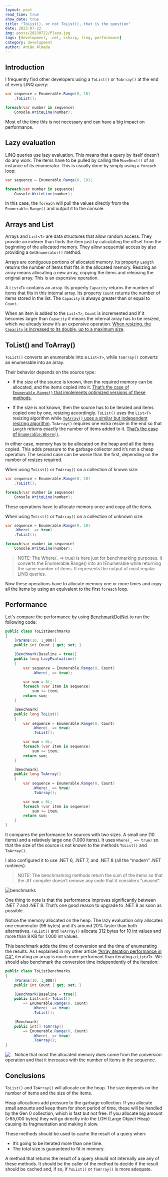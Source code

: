 ```yaml
---
layout: post
read_time: true
show_date: true
title: "ToList(), or not ToList(), that is the question"
date: 2023-07-22
img: posts/20230722/Plaza.jpg
tags: [development, .net, csharp, linq, performance]
category: development
author: Antão Almada
---
```


## Introduction

I frequently find other developers using a `ToList()` or `ToArray()` at the end of every LINQ query:

```csharp
var sequence = Enumerable.Range(0, 10)
    .ToList();

foreach(var number in sequence)
    Console.WriteLine(number);
```

Most of the time this is not necessary and can have a big impact on performance.

## Lazy evaluation

LINQ queries use lazy evaluation. This means that a query by itself doesn’t do any work. The items have to be pulled by calling the `MoveNext()` of an instance of its enumerator. This is usually done by simply using a `foreach` loop:

```csharp
var sequence = Enumerable.Range(0, 10);

foreach(var number in sequence)
    Console.WriteLine(number);
```

In this case, the `foreach` will pull the values directly from the `Enumerable.Range()` and output it to the console.

## Arrays and List<T>

Arrays and `List<T>` are data structures that allow random access. They provide an indexer than finds the item just by calculating the offset from the beginning of the allocated memory. They allow sequential access by also providing a `GetEnumerator()` method.

Arrays are contiguous portions of allocated memory. Its property `Length` returns the number of items that fits in the allocated memory. Resizing an array means allocating a new array, copying the items and releasing the original array. This is an expensive operation.

A `List<T>` contains an array. Its property `Capacity` returns the number of items that fits in this internal array. Its property `Count` returns the number of items stored in the list. The `Capacity` is always greater than or equal to `Count`.

When an item is added to the `List<T>`, `Count` is incremented and if it becomes larger than `Capacity` it means the internal array has to be resized, which we already know it’s an expensive operation. [When resizing, the `Capacity` is increased to its double, up to a maximum size](https://github.com/microsoft/referencesource/blob/51cf7850defa8a17d815b4700b67116e3fa283c2/mscorlib/system/collections/generic/list.cs#L405).

## ToList() and ToArray()

`ToList()` converts an enumerable into a `List<T>`, while `ToArray()` converts an enumerable into an array.

Their behavior depends on the source type:

- If the size of the source is known, then the required memory can be allocated, and the items copied into it. [That’s the case of `Enumerable.Range()` that implements optimized versions of these methods](https://github.com/dotnet/dotnet/blob/6bcad01f565dc9209b8bd821cd1e3759ed6646d9/src/runtime/src/libraries/System.Linq/src/System/Linq/Range.SpeedOpt.cs#L17).

- If the size is not known, then the source has to be iterated and items copied one by one, resizing accordingly. `ToList()` uses the `List<T>` resizing algorithm while [`ToArray()` uses a similar but independent resizing algorithm](https://github.com/dotnet/dotnet/blob/837e7751ea1e9ad67408ff0c6d7ad656ecf2d84f/src/runtime/src/libraries/Common/src/System/Collections/Generic/LargeArrayBuilder.SpeedOpt.cs#L13). `ToArray()` requires one extra resize in the end so that `Length` returns exactly the number of items added to it. [That’s the case of `Enumerable.Where()`](https://github.com/dotnet/corefx/blob/30ab651fcb4354552bd4891619a0bdd81e0ebdbf/src/System.Linq/src/System/Linq/Where.cs#L160).

In either case, memory has to be allocated on the heap and all the items copied. This adds pressure to the garbage collector and it’s not a cheap operation. The second case can be worse than the first, depending on the number of resizes required.

When using `ToList()` or `ToArray()` on a collection of known size:

```csharp
var sequence = Enumerable.Range(0, 10)
    .ToList();

foreach(var number in sequence)
    Console.WriteLine(number);
```

These operations have to allocate memory once and copy all the items.

When using `ToList()` or `ToArray()` on a collection of unknown size:

```csharp
var sequence = Enumerable.Range(0, 10)
    .Where(_ => true)
    .ToList();

foreach(var number in sequence)
    Console.WriteLine(number);
```

> NOTE: The Where(_ => true) is here just for benchmarking purposes. It converts the Enumerable.Range() into an IEnumerable<T> while returning the same number of items. It represents the output of most regular LINQ queries.

Now these operations have to allocate memory one or more times and copy all the items by using an equivalent to the first `foreach` loop.

## Performance

Let's compare the performance by using [BenchmarkDotNet](https://benchmarkdotnet.org/) to run the following code:

```csharp
public class ToListBenchmarks
{
    [Params(10, 1_000)]
    public int Count { get; set; }

    [Benchmark(Baseline = true)]
    public long LazyEvaluation()
    {
        var sequence = Enumerable.Range(0, Count)
            .Where(_ => true);

        var sum = 0L;
        foreach (var item in sequence)
            sum += item;
        return sum;
    }

    [Benchmark]
    public long ToList()
    {
        var sequence = Enumerable.Range(0, Count)
            .Where(_ => true)
            .ToList();

        var sum = 0L;
        foreach (var item in sequence)
            sum += item;
        return sum;
    }

    [Benchmark]
    public long ToArray()
    {
        var sequence = Enumerable.Range(0, Count)
            .Where(_ => true)
            .ToArray();

        var sum = 0L;
        foreach (var item in sequence)
            sum += item;
        return sum;
    }
}
```

It compares the performance for sources with two sizes. A small one (10 items) and a relatively large one (1.000 items).
It uses `Where(_ => true)` so that the size of the source is not known to the methods `ToList()` and `ToArray()`.

I also configured it to use .NET 6, .NET 7, and .NET 8 (all the “modern” .NET runtimes).

> NOTE: The benchmarking methods return the sum of the items so that the JIT compiler doesn’t remove any code that it considers "unused".

![benchmarks](./assets/img/posts/20230722/Benchmarks.png)

One thing to note is that the performance improves significantly between .NET 7 and .NET 8. That’s one good reason to upgrade to .NET 8 as soon as possible.

Notice the memory allocated on the heap. The lazy evaluation only allocates one enumerator (96 bytes) and it’s around 20% faster than both alternatives. `ToList()` and `ToArray()` allocate 312 bytes for 10 int values and more than 8 KB for 1.000 int values.

This benchmark adds the time of conversion and the time of enumerating the results. As I explained in my other article [“Array iteration performance in C#”](https://aalmada.github.io/Array-iteration-performance-in-csharp.html), iterating an array is much more performant than iterating a `List<T>`. We should also benchmark the conversion time independently of the iteration:

```csharp
public class ToListBenchmarks
{
    [Params(10, 1_000)]
    public int Count { get; set; }

    [Benchmark(Baseline = true)]
    public List<int> ToList() 
        => Enumerable.Range(0, Count)
            .Where(_ => true)
            .ToList();

    [Benchmark]
    public int[] ToArray() 
        => Enumerable.Range(0, Count)
            .Where(_ => true)
            .ToArray();
}
```

<center><img style="float: left;margin-right: 1em;" src='./assets/img/posts/20230722/Benchmarks2.png'></center>

Notice that most the allocated memory does come from the conversion operation and that it increases with the number of items in the sequence.

## Conclusions

`ToList()` and `ToArray()` will allocate on the heap. The size depends on the number of items and the size of the items.

Heap allocations add pressure to the garbage collection. If you allocate small amounts and keep them for short period of time, these will be handled by the Gen 0 collection, which is fast but not free. If you allocate big amount (>85,000 bytes) they will go directly into the LOH (Large Object Heap) causing its fragmentation and making it slow.

These methods should be used to cache the result of a query when:

- It’s going to be iterated more than one time.
- The total size is guaranteed to fit in memory.

A method that returns the result of a query should not internally use any of these methods. It should be the caller of the method to decide if the result should be cached and, if so, if `ToList()` or `ToArray()` is more adequate.

